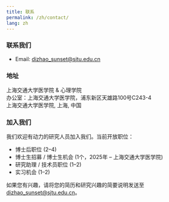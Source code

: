 ```yaml
---
title: 联系
permalink: /zh/contact/
lang: zh
---
```


### 联系我们

- Email: <a href="mailto:dizhao_sunset@sjtu.edu.cn">dizhao_sunset@sjtu.edu.cn</a>

### 地址

上海交通大学医学院 & 心理学院<br>
办公室：上海交通大学医学院，浦东新区天雄路100号C243-4<br>
上海交通大学医学院, 上海, 中国

### 加入我们

我们欢迎有动力的研究人员加入我们。当前开放职位：

- 博士后职位 (2–4)
- 博士生招募 / 博士生机会 (1个，2025年 – 上海交通大学医学院)
- 研究助理 / 技术员职位 (1–2)
- 实习机会 (1–2)

如果您有兴趣，请将您的简历和研究兴趣的简要说明发送至 <a href="mailto:dizhao_sunset@sjtu.edu.cn">dizhao_sunset@sjtu.edu.cn</a>。
